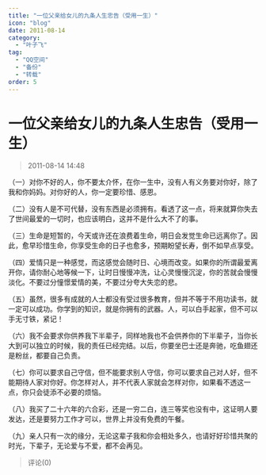 ```yaml
---
title: "一位父亲给女儿的九条人生忠告（受用一生）"
icon: "blog"
date: 2011-08-14
category:
  - "叶子飞"
tag:
  - "QQ空间"
  - "备份"
  - "转载"
order: 5
---
```

# 一位父亲给女儿的九条人生忠告（受用一生）
> 2011-08-14 14:48


（一）对你不好的人，你不要太介怀，在你一生中，没有人有义务要对你好，除了我和你妈妈。对你好的人，你一定要珍惜、感恩。

  

（二）没有人是不可代替，没有东西是必须拥有。看透了这一点，将来就算你失去了世间最爱的一切时，也应该明白，这并不是什么大不了的事。

  

（三）生命是短暂的，今天或许还在浪费着生命，明日会发觉生命已远离你了。因此，愈早珍惜生命，你享受生命的日子也愈多，预期盼望长寿，倒不如早点享受。

  

（四）爱情只是一种感觉，而这感觉会随时日、心境而改变。如果你的所谓最爱离开你，请你耐心地等候一下，让时日慢慢冲洗，让心灵慢慢沉淀，你的苦就会慢慢淡化。不要过分憧憬爱情的美，不要过分夸大失恋的悲。

  

（五）虽然，很多有成就的人士都没有受过很多教育，但并不等于不用功读书，就一定可以成功。你学到的知识，就是你拥有的武器。人，可以白手起家，但不可以手无寸铁，紧记！

  

（六）我不会要求你供养我下半辈子，同样地我也不会供养你的下半辈子，当你长大到可以独立的时候，我的责任已经完结。以后，你要坐巴士还是奔驰，吃鱼翅还是粉丝，都要自己负责。

  

（七）你可以要求自己守信，但不能要求别人守信，你可以要求自己对人好，但不能期待人家对你好。你怎样对人，并不代表人家就会怎样对你，如果看不透这一点，你只会徒添不必要的烦恼。

  

（八）我买了二十六年的六合彩，还是一穷二白，连三等奖也没有中，这证明人要发达，还是要努力工作才可以，世界上并没有免费的午餐。

  

（九）亲人只有一次的缘分，无论这辈子我和你会相处多久，也请好好珍惜共聚的时光，下辈子，无论爱与不爱，都不会再见。
> 评论(0)

